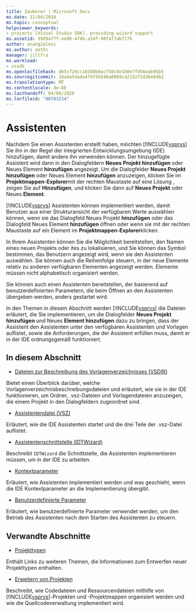 ```yaml
---
title: Zauberer | Microsoft Docs
ms.date: 11/04/2016
ms.topic: conceptual
helpviewer_keywords:
- projects [Visual Studio SDK], providing wizard support
ms.assetid: 59d9a77f-ee80-474b-a14f-90f477ab717b
author: acangialosi
ms.author: anthc
manager: jillfra
ms.workload:
- vssdk
ms.openlocfilehash: d65cf2dcc10380b0ac750c8e1b0e7fd56eab95b5
ms.sourcegitcommit: 16a4a5da4a4fd795b46a0869ca2152f2d36e6db2
ms.translationtype: MT
ms.contentlocale: de-DE
ms.lasthandoff: 04/06/2020
ms.locfileid: "80703214"
---
```

# <a name="wizards"></a>Assistenten
Nachdem Sie einen Assistenten erstellt haben, möchten [!INCLUDE[vsprvs](../../code-quality/includes/vsprvs_md.md)] Sie ihn in der Regel der integrierten Entwicklungsumgebung (IDE) hinzufügen, damit andere ihn verwenden können. Der hinzugefügte Assistent wird dann in den Dialogfeldern **Neues Projekt hinzufügen** oder Neues Element **hinzufügen** angezeigt. Um die Dialogfelder **Neues Projekt hinzufügen** oder Neues Element **hinzufügen** anzuzeigen, klicken Sie im **Projektmappen-Explorer**mit der rechten Maustaste auf eine Lösung , zeigen Sie auf **Hinzufügen**, und klicken Sie dann auf **Neues Projekt** oder Neues **Element**.

 [!INCLUDE[vsprvs](../../code-quality/includes/vsprvs_md.md)] Assistenten können implementiert werden, damit Benutzer aus einer Strukturansicht der verfügbaren Werte auswählen können, wenn sie das Dialogfeld Neues Projekt **hinzufügen** oder das Dialogfeld Neues Element **hinzufügen** öffnen oder wenn sie mit der rechten Maustaste auf ein Element im **Projektmappen-Explorer**klicken.

 In Ihrem Assistenten können Sie die Möglichkeit bereitstellen, den Namen eines neuen Projekts oder ites zu lokalisieren, und Sie können das Symbol bestimmen, das Benutzern angezeigt wird, wenn sie den Assistenten auswählen. Sie können auch die Reihenfolge steuern, in der neue Elemente relativ zu anderen verfügbaren Elementen angezeigt werden. Elemente müssen nicht alphabetisch organisiert werden.

 Sie können auch einen Assistenten bereitstellen, der basierend auf benutzerdefinierten Parametern, die beim Öffnen an den Assistenten übergeben werden, anders gestartet wird.

 In den Themen in diesem Abschnitt werden [!INCLUDE[vsprvs](../../code-quality/includes/vsprvs_md.md)] die Dateien erläutert, die Sie implementieren, um die Dialogfelder **Neues Projekt hinzufügen** und Neues **Element hinzufügen** dazu zu bringen, dass der Assistent den Assistenten unter den verfügbaren Assistenten und Vorlagen auflistet, sowie die Anforderungen, die der Assistent erfüllen muss, damit er in der IDE ordnungsgemäß funktioniert.

## <a name="in-this-section"></a>In diesem Abschnitt
- [Dateien zur Beschreibung des Vorlagenverzeichnisses (VSDIR)](../../extensibility/internals/template-directory-description-dot-vsdir-files.md)

 Bietet einen Überblick darüber, welche Vorlagenverzeichnisbeschreibungsdateien und erläutert, wie sie in der IDE funktionieren, um Ordner, .vsz-Dateien und Vorlagendateien anzuzeigen, die einem Projekt in den Dialogfeldern zugeordnet sind.

- [Assistentendatei (VSZ)](../../extensibility/internals/wizard-dot-vsz-file.md)

 Erläutert, wie die IDE Assistenten startet und die drei Teile der .vsz-Datei auflistet.

- [Assistentenschnittstelle (IDTWizard)](../../extensibility/internals/wizard-interface-idtwizard.md)

 Beschreibt `IDTWizard` die Schnittstelle, die Assistenten implementieren müssen, um in der IDE zu arbeiten.

- [Kontextparameter](../../extensibility/internals/context-parameters.md)

 Erläutert, wie Assistenten implementiert werden und was geschieht, wenn die IDE Kontextparameter an die Implementierung übergibt.

- [Benutzerdefinierte Parameter](../../extensibility/internals/custom-parameters.md)

 Erläutert, wie benutzerdefinierte Parameter verwendet werden, um den Betrieb des Assistenten nach dem Starten des Assistenten zu steuern.

## <a name="related-sections"></a>Verwandte Abschnitte
- [Projekttypen](../../extensibility/internals/project-types.md)

 Enthält Links zu weiteren Themen, die Informationen zum Entwerfen neuer Projekttypen enthalten.

- [Erweitern von Projekten](../../extensibility/extending-projects.md)

 Beschreibt, wie Codedateien und Ressourcendateien mithilfe von [!INCLUDE[vsprvs](../../code-quality/includes/vsprvs_md.md)]-Projekten und -Projektmappen organisiert werden und wie die Quellcodeverwaltung implementiert wird.
